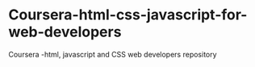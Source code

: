 # Coursera-html-css-javascript-for-web-developers
Coursera -html, javascript and CSS web developers repository
